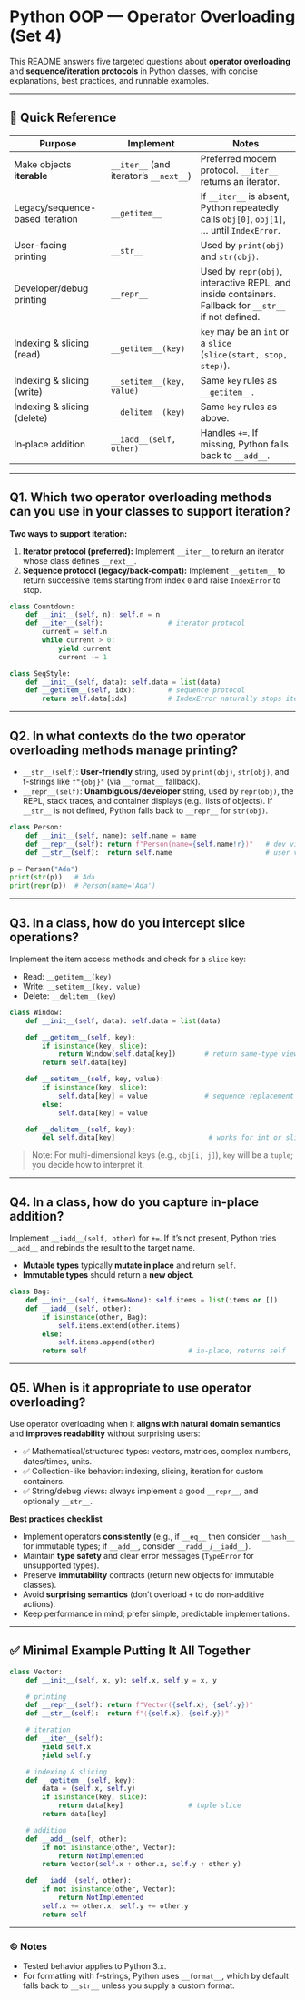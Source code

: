 # Python OOP — Operator Overloading (Set 4)

This README answers five targeted questions about **operator overloading** and **sequence/iteration protocols** in Python classes, with concise explanations, best practices, and runnable examples.

---

## 🔎 Quick Reference

| Purpose | Implement | Notes |
|---|---|---|
| Make objects **iterable** | `__iter__` (and iterator’s `__next__`) | Preferred modern protocol. `__iter__` returns an iterator. |
| Legacy/sequence-based iteration | `__getitem__` | If `__iter__` is absent, Python repeatedly calls `obj[0]`, `obj[1]`, … until `IndexError`. |
| User-facing printing | `__str__` | Used by `print(obj)` and `str(obj)`. |
| Developer/debug printing | `__repr__` | Used by `repr(obj)`, interactive REPL, and inside containers. Fallback for `__str__` if not defined. |
| Indexing & slicing (read) | `__getitem__(key)` | `key` may be an `int` or a `slice` (`slice(start, stop, step)`). |
| Indexing & slicing (write) | `__setitem__(key, value)` | Same `key` rules as `__getitem__`. |
| Indexing & slicing (delete) | `__delitem__(key)` | Same `key` rules as above. |
| In‑place addition | `__iadd__(self, other)` | Handles `+=`. If missing, Python falls back to `__add__`. |

---

## Q1. Which two operator overloading methods can you use in your classes to support iteration?

**Two ways to support iteration:**

1) **Iterator protocol (preferred):** Implement `__iter__` to return an iterator whose class defines `__next__`.
2) **Sequence protocol (legacy/back-compat):** Implement `__getitem__` to return successive items starting from index `0` and raise `IndexError` to stop.

```python
class Countdown:
    def __init__(self, n): self.n = n
    def __iter__(self):                # iterator protocol
        current = self.n
        while current > 0:
            yield current
            current -= 1

class SeqStyle:
    def __init__(self, data): self.data = list(data)
    def __getitem__(self, idx):        # sequence protocol
        return self.data[idx]          # IndexError naturally stops iteration
```

---

## Q2. In what contexts do the two operator overloading methods manage printing?

- `__str__(self)`: **User‑friendly** string, used by `print(obj)`, `str(obj)`, and f-strings like `f"{obj}"` (via `__format__` fallback).
- `__repr__(self)`: **Unambiguous/developer** string, used by `repr(obj)`, the REPL, stack traces, and container displays (e.g., lists of objects). If `__str__` is not defined, Python falls back to `__repr__` for `str(obj)`.

```python
class Person:
    def __init__(self, name): self.name = name
    def __repr__(self): return f"Person(name={self.name!r})"   # dev view
    def __str__(self):  return self.name                       # user view

p = Person("Ada")
print(str(p))   # Ada
print(repr(p))  # Person(name='Ada')
```

---

## Q3. In a class, how do you intercept slice operations?

Implement the item access methods and check for a `slice` key:

- Read: `__getitem__(key)`
- Write: `__setitem__(key, value)`
- Delete: `__delitem__(key)`

```python
class Window:
    def __init__(self, data): self.data = list(data)

    def __getitem__(self, key):
        if isinstance(key, slice):
            return Window(self.data[key])       # return same-type view/copy
        return self.data[key]

    def __setitem__(self, key, value):
        if isinstance(key, slice):
            self.data[key] = value              # sequence replacement
        else:
            self.data[key] = value

    def __delitem__(self, key):
        del self.data[key]                       # works for int or slice
```

> Note: For multi-dimensional keys (e.g., `obj[i, j]`), `key` will be a `tuple`; you decide how to interpret it.

---

## Q4. In a class, how do you capture in-place addition?

Implement `__iadd__(self, other)` for `+=`. If it’s not present, Python tries `__add__` and rebinds the result to the target name.

- **Mutable types** typically **mutate in place** and return `self`.
- **Immutable types** should return a **new object**.

```python
class Bag:
    def __init__(self, items=None): self.items = list(items or [])
    def __iadd__(self, other):
        if isinstance(other, Bag):
            self.items.extend(other.items)
        else:
            self.items.append(other)
        return self                         # in-place, returns self
```

---

## Q5. When is it appropriate to use operator overloading?

Use operator overloading when it **aligns with natural domain semantics** and **improves readability** without surprising users:

- ✅ Mathematical/structured types: vectors, matrices, complex numbers, dates/times, units.
- ✅ Collection-like behavior: indexing, slicing, iteration for custom containers.
- ✅ String/debug views: always implement a good `__repr__`, and optionally `__str__`.

**Best practices checklist**

- Implement operators **consistently** (e.g., if `__eq__` then consider `__hash__` for immutable types; if `__add__`, consider `__radd__`/`__iadd__`).
- Maintain **type safety** and clear error messages (`TypeError` for unsupported types).
- Preserve **immutability** contracts (return new objects for immutable classes).
- Avoid **surprising semantics** (don’t overload `+` to do non-additive actions).
- Keep performance in mind; prefer simple, predictable implementations.

---

## ✅ Minimal Example Putting It All Together

```python
class Vector:
    def __init__(self, x, y): self.x, self.y = x, y

    # printing
    def __repr__(self): return f"Vector({self.x}, {self.y})"
    def __str__(self):  return f"⟨{self.x}, {self.y}⟩"

    # iteration
    def __iter__(self):
        yield self.x
        yield self.y

    # indexing & slicing
    def __getitem__(self, key):
        data = (self.x, self.y)
        if isinstance(key, slice):
            return data[key]                # tuple slice
        return data[key]

    # addition
    def __add__(self, other):
        if not isinstance(other, Vector):
            return NotImplemented
        return Vector(self.x + other.x, self.y + other.y)

    def __iadd__(self, other):
        if not isinstance(other, Vector):
            return NotImplemented
        self.x += other.x; self.y += other.y
        return self
```

---

### © Notes
- Tested behavior applies to Python 3.x.
- For formatting with f-strings, Python uses `__format__`, which by default falls back to `__str__` unless you supply a custom format.

